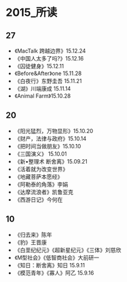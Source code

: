 # 2015_所读

## 27
- 《MacTalk 跨越边界》15.12.24
- 《中国人太多了吗?》15.12.16
- 《囚徒健身》15.12.11
- 《Before&After》one 15.11.28
- 《白夜行》东野圭吾 15.11.21
- 《湖》川端康成 15.11.14
- 《Animal Farm》15.10.28

## 20
- 《阳光猛烈，万物显形》15.10.20
- 《财产，法律与政府》15.10.14
- 《把时间当做朋友》15.10.10
- 《三国演义》 15.10.01
- 《新•整理术 断舍离》15.09.21
- 《活着就为改变世界》
- 《地藏菩萨本愿经》
- 《阿勒泰的角落》李娟
- 《达摩流浪者》凯鲁亚克
- 《西游日记》今何在

## 10
- 《归去来》陈年
- 《豹》王晋康
- 《白垩纪纪元》《超新星纪元》《三体》刘慈欣
- 《M型社会》《低智商社会》大前研一
- 《知日：断舍离》知日 15.9.11
- 《模范青年》《寡人》阿乙 15.9.16